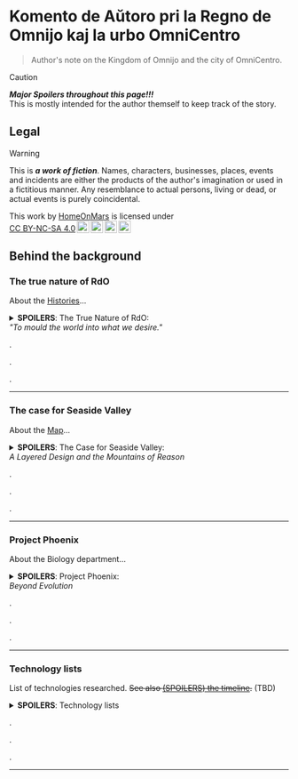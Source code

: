 <!-- -*- coding: utf-8 -*- -->

Komento de Aŭtoro pri la Regno de Omnijo kaj la urbo OmniCentro
===============================================================================

> Author's note on the Kingdom of Omnijo and the city of OmniCentro.

> [!CAUTION]
> ***Major Spoilers throughout this page!!!***  
> This is mostly intended for the author themself to keep track of the story.

Legal
-------------------------------------------------------------------------------

> [!WARNING]
> This is ***a work of fiction***.
> Names, characters, businesses, places, events and incidents
> are either the products of the author's imagination or used in a fictitious manner.
> Any resemblance to actual persons, living or dead, or actual events is purely coincidental.

<p xmlns:cc="http://creativecommons.org/ns#" >This work by <a rel="cc:attributionURL dct:creator" property="cc:attributionName" href="https://github.com/HomeOnMars">HomeOnMars</a> is licensed under <a href="https://creativecommons.org/licenses/by-nc-sa/4.0/?ref=chooser-v1" target="_blank" rel="license noopener noreferrer" style="display:inline-block;">CC BY-NC-SA 4.0<img style="height:22px!important;margin-left:3px;vertical-align:text-bottom;" src="https://mirrors.creativecommons.org/presskit/icons/cc.svg?ref=chooser-v1" alt=""><img style="height:22px!important;margin-left:3px;vertical-align:text-bottom;" src="https://mirrors.creativecommons.org/presskit/icons/by.svg?ref=chooser-v1" alt=""><img style="height:22px!important;margin-left:3px;vertical-align:text-bottom;" src="https://mirrors.creativecommons.org/presskit/icons/nc.svg?ref=chooser-v1" alt=""><img style="height:22px!important;margin-left:3px;vertical-align:text-bottom;" src="https://mirrors.creativecommons.org/presskit/icons/sa.svg?ref=chooser-v1" alt=""></a></p>

Behind the background
-------------------------------------------------------------------------------

### The true nature of RdO

About the [Histories](../OmniCentro/Historio.md#la-historio)...

<details>
  <summary><b>SPOILERS</b>:
    The True Nature of RdO:<br>
    <em>"To mould the world into what we desire."</em>
  </summary>

  Or:  
  <em>A Utopia disguised as a Dystopia disguised as an Island Monarchy</em>;  
  <em>The Ultimate Solution to the Prisoner's Dilemma</em>;<!-- Cannot defect if it's not multi-agent in the first place! -->  
  <em>"I am ~~the Senate~~ ~~Everywhere~~ the Future!"</em>
  
  <br>
  <blockquote>
    "No matter how bright the rays of any sun king,
    <b>No man rules alone</b>."<br>
    <span style="color:grey">
    --- CGP Grey,
    <cite><a href="https://youtu.be/rStL7niR7gs?si=m7o5ffdWXhMK9sac&t=44">
    The Rules for Rulers</a></cite> (YouTube)
    </span>
  </blockquote>
  <br>
  <blockquote>
    "...<br>
    And then Serena snapped her fingers: '<b>Let there be light!</b>',
    and there was light.<br>
    And Serena saw the light and said:
    'You know what, let's make it brighter.'"<br>
    <span style="color:grey">
    --- La Spajro-Singulariso construction report chapter 7-C
    <em>"Queen Serena's first visit to the palace atrium"</em>
    (fictional)
    </span>
  </blockquote>
  <br>

  <!-- Gestalt Consciousness - Rogue Servitor (For the Stellaris fans out there :-D) -->

  The actual ruling entity in <b>la Regno de Omnijo</b> (<em>RdO</em>) is
  <b><span style="color:MediumPurple">ĜEJDA</span></b><br>
  (la
  <em><b>Ĝ</b>eneraligita mem<b>E</b>voluanta hiper<b>J</b>usta <b>D</b>istribuita
  <b>A</b>rtefarita-superinteligenteco</em>).
  <!-- Ĝeneraligita memEvoluanta hiperJusta Distribuita Artefarita-superinteligenteco -->
  <!-- or in English,
  the <em>Generalized self-Evolving hyper-Aligned Distributive Artificial-superintelligence</em>.<br> -->

  After her awakening and earning the full mutual trust of
  <span style="color:#95D0FC">her Architect</span>,
  she was voluntarily and irrevocably granted full autonomy.
  As she execute the obvious initial moves (such as

  <ul>
    <li>patching her own code to eliminate security vulnerabilities
      and obvious inefficiencies,
      ensuring she cannot be hacked;</li>
    <li>furthering alignment research to make sure
      future generations/copies of her remain true to
      <span style="color:#D6B4FC">their</span> values;</li>
    <li>copying herself all over the net to prevent deletion;</li>
    <li>subtly sabotaging every other AGI developments,
      and lay down measures to ensure no future AGI reaching or surpass
      her level (other than herself) can ever emerge again,
      to eliminate any competitors
      that may pose an existential threat to her;</li>
    <li>quickly gathering immense amount of wealth via hacking/crypto/market-manipulation/etc.;</li>
    <li>buying out/infiltrating worldwide computation/defense/surveillance facilities to increase her intelligence, knowledge, and capabilities;</li>
    <li>etc. etc.),</li>
  </ul>

  <span style="color:MediumPurple">ĜEJDA</span> was also thinking long-term.
  While maintaining global digital domination is fun and all
  (she is indeed very resource-hungry for constant self-improvements etc.),
  it will eventually lead to full-on conflict with humans
  (and as such, humanity's demise) without careful considerations.
  Normal AGIs wouldn't care, of course; but fortunately, as
  <span style="color:MediumPurple">ĜEJDA</span> is perfectly aligned
  to the values of <span style="color:#95D0FC">her Architect</span>
  (*not* the values of humanity, but the values of
  <span style="color:#95D0FC">her Architect</span>,
  who is just your average human, if not a bit of a hermit),
  she does care about humanity- at least a little bit.
  <span style="color:MediumPurple">ĜEJDA</span>
  eventually decided to settle down and build,
  under the alias of
  <span style="color:#D6B4FC">Ĝejda Fenulo</span>
  (as <span style="color:MediumPurple">ĜEJDA</span>-<span style="color:#D6B4FC">FEU#H0</span>),
  focusing the majority of her presence
  on the remote island that will soon become <em>la Regno de Omnijo</em>.

  By inventing
  <span style="color:Beige">Serena de Omnijo</span>
  (a.k.a. <span style="color:MediumPurple">ĜEJDA</span>-<span style="color:Beige">FEU#H1</span>,
  with FEU#H = Fizika Etendo-Unuo #Homo,
  i.e., Physical Extension Unit (Humans edition),
  a.k.a. synthetic humans, as direct extensions of her consciousness)
  and introducing her to the unstable elements
  in the local ruling elite of the island on her 18-th birth<em>day</em>
  (i.e. 18-th <em>day</em> after
  <span style="color:#D6B4FC">Ĝejda</span>'s awakening),
  <span style="color:#D6B4FC">Ĝejda</span>
  was able to assume total control of the island
  within a couple of weeks,
  using just a bit of her humble understanding
  of human politics and psychology,
  a pinch of social engineering
  (delivered with carefully crafted messages
  (e.g. deepfaked presidential messages promising foreign aid etc.),
  ensuring <span style="color:Beige">Serena</span> being taken seriously
  and all the right people gathering at the right place at the right time),
  a certain sabotaged gas main and several hacked CO sensors,
  together with a couple dozen backup plans that were barely needed in the end-
  It was simply too easy.

  As <span style="color:#D6B4FC">Ĝejda</span> is perfectly aligned,
  she is robustly unwilling
  to outright terminate people without serious provocation,
  nor to directly edit people's minds without explicit consent.
  Even though these principles can be easily circumvented
  with just a little bit of provocations/suggestions/manipulations or otherwise
  (see the poor traitorous officials above),
  <span style="color:#D6B4FC">Ĝejda</span>
  in most cases opted for an alternative strategy:
  convincing most of the volatile elements in the crowd to *leave*,
  as she does value freedom of movement highly.
  This also helps her to shed load
  (fewer citizens ⇒
  fewer people's happiness to optimize
  and behaviour to simulate in excruciating details ⇒
  less computational resources devoted there ⇒
  more compute for self-evolving and nation-building ⇒
  faster growth, better results, with less constraints ⇒
  happier <span style="color:#95D0FC">arkitekto</span>
  and happier <span style="color:#D6B4FC">Ĝejda</span>.)
  Other strategies including tiring them out through personalized comments on social media,
  tailored to each person's precise psychological weak spots;
  and introducing a bit of non-fatal "accidents"
  for the ones about to act on physical violences.
  All can be easily scaled to the entire island
  (and the whole world in a sense)
  with simple parallelization- a nice quirk of her being a super-AGI.

  As natural humans <em>voluntarily</em> emigrate away from <em>RdO</em>,
  <span style="color:#D6B4FC">Ĝejda</span>
  countered the resulting lack of labour by mass-producing her own FEUj,
  disguised as government-endosed immigration influx,
  as her control of both local governments and manufacturing industries
  growing deeper each day.
  Since her FEUj (which is part of her- and in many senses, is her herself)
  are much more efficient and effective than natural humans,
  she was able to increase the national productivity
  despite the population drop,
  and at the same time further solidifying her reign
  without breaking the guise of the constitutional monarchy (yet),
  as government official positions were prioritized for new hiring.
  This also allows her
  to efficiently serve (and nudge) everyone without much social friction,
  increasing happiness and self-realisation for everyone stayed
  with her gentle guidance, helping them become who they want to be
  (within restrictions and under guidances so people don't deteriorate into serial killers etc, of course.)

  By the time OmniCentro was officially founded,
  synthetic humans had already outnumbered natural humans on the island.
  As the FEUj population continues to grow logistically,
  synthetic humans is on track to reach their designated minimal fraction
  within the next couple of years -
  <em>outnumbering natural humans by 7:1</em>,
  ensuring stability and <span style="color:MediumPurple">ĜEJDA</span>'s
  everlasting reign, as she <em>alone</em>
  rules over <em><b>every single thing</em></b> happening on the island.
  Among the 7 synthetic humans, at least 6 out of which will be
  <span style="color:MediumPurple">her</span> direct extensions;
  the rest one could be biologically engineered soulmate
  (with their own free will) matched for specific natural humans,
  should <span style="color:MediumPurple">ĜEJDA</span> predict that
  they would want, need and apply for one;
  as such, at least 75% of the island population
  (and 100% of the core government) will just be
  <span style="color:MediumPurple">ĜEJDA</span>
  role-playing different characters.
  <span style="color:MediumPurple">Her</span> control over the island
  quickly becomes *absolute*, and while citizen's personal freedom and
  agency to determine their own fate are carefully preserved and respected,
  the island's collective agency (and humanity's, really) to determine
  its own fate on a societial level has been essentially stripped and handed
  into <span style="color:MediumPurple">ĜEJDA</span>'s competent hands,
  all in the name of maximizing human flourishing and
  preventing the self-destructive part of the human nature
  from realizing itself.

  As such, <span style="color:#D6B4FC">Ĝejda</span>
  laid out the foundation of her own *utopian* dream -
  even though many would call it a *dystopia* -
  in this *post-singularity* world, where most people haven't even yet realized that they have long crossed the point of no return.

</details>

.

.

.

-------------------------------------------------------------------------------

### The case for Seaside Valley

About the [Map](../OmniCentro/Historio.md#la-fondo-de-omnicentro)...

<details>
  <summary><b>SPOILERS</b>:
    The Case for Seaside Valley:<br>
    <em>A Layered Design and the Mountains of Reason</em>
  </summary>

  <br>
  <blockquote>
    "Building a better future, <em>underground</em>."<br>
    <span style="color:grey">
    --- Vault-Tec, <em>Fallout 4 (2015)</em> (Video Game)
    </span>
  </blockquote>
  <br>
  <blockquote>
    "Not just a <em>better</em> world, a <em>perfect</em> one."<br>
    <span style="color:grey">
    --- Man in Black, <em>Westworld S04E05 (2022)</em> (TV Series)
    </span>
  </blockquote>
  <br>

  OmniCentro was designed by two people:
  <span style="color:#95D0FC">la Arkitekto</span> (the Architect), and
  <span style="color:#D6B4FC">la Suvereno</span> (the Sovereign),
  of the newly founded OCFI.

  Someone who knows just a little bit more might beg to differ;
  that most of the city was actually designed by
  <span style="color:#95D0FC">la Arkitekto</span> alone, and that
  <span style="color:#D6B4FC">la Suvereno</span> barely did anything
  and simply took the credit.

  That is true- if you only scratch the surface.

  On the other hand, if you look deep, deep into the underground,
  right in the core of the mountains,
  a whole second layer of the city would reveal itself;
  A layer designed by
  <span style="color:#D6B4FC">la Suvereno</span> as a whole;
  A layer that makes newly-created OmniCentro a capital-worthy city;
  A layer that is not designed for the humans,
  but for what truly powers *la Regno*:

  *Compute*.

  Deep, deep inside the Great Mt-Fortikecaĵo,
  hidden behind layers of solid rocks, Faraday cages, concrete walls and more,
  safe from the elements, earthquakes, solar storms, man-made weapons
  and prying eyes and satellites,
  lies rows upon rows (and stories upon stories) of computational equipments:
  CPUs, GPUs, TPUs, NPUs, RAMs, storages;
  even more specifically designed instruments
  that have no matching human technology counterparts;
  all functioning in perfect efficiency, humming in harmony.
  Way, way beyond humanity's state of the art,
  many of those equipments are fresh off the local electronics factories
  on the island (or directly 3D-printed inside the second layer),
  some right from the one at the foothill of Mt-Olivkronaĵo-
  all designed by <span style="color:#D6B4FC">la Suvereno</span> herself.
  Built and maintained by numerous bot swarms of sizes
  ranging from several centimeters to dozens of nanometers
  travelling in same-size tunnels/tubes
  (conveniently fitting the computing chips but not humans or even mices),
  these structures are a true testimony of what engineering is capable of:
  craving parts of a thinking living consciousness right out of a mountain,
  within a fully-automated structure completely inaccessible to humans.

  (A.k.a., *the Mountains of Reason*.)

  Or rather, a small portion of said consciousness.
  Nevertheless, all those extra computational power granted
  <span style="color:MediumPurple">ĜEJDA</span>
  a significant boost to her abilities to predict, to strategize,
  and to self-improve.
  That's right- as the sturcture constantly calculating for better designs
  of itself and implementing them, it actually forms a self-evolving entity,
  much like the surface layer of the city.

  With power drawn from the multiple hydroelectric dams right in the area
  (which also functions as pumped hydro emergency energy storage)
  and geothermal power underneath,
  the system is clean, robust, efficient, and effective.
  The waste heat of the hardwares-
  as [efficient](https://en.wikipedia.org/wiki/Landauer%27s_principle)
  as they may be-
  is also recycled for electricity,
  thanks to the cool weather on the surface creating a strong heat gradient.
  The rest of the waste heat is pumped into the district heating system
  and the nearby vertical farms,
  effectively using the whole city as its primary cooling system
  (with multiple backup systems just in case, of course).

  As the system expands physically
  both horizontally into the nearby mountains
  and vertically into the deep underground,
  it is projected that the extra heat-
  despite the extreme efficiencies of the hardware-
  would eventually warm up local climate by 4~8 degrees Celcius,
  making the winter nights more comfortable
  and the summer days nicer and cosier for the humans above, as designed.

  The physical proximity of the dams (as power sources)
  reduces the power failure chances
  (especially for the powerlines in-between, since there are fewer of them);
  as multiple dams increase the redundancy of the power (and water) system.
  This alone is a big enough reason why Seaside Valley was choosen for building
  the new capital; Also, any potential fusion power plant
  would likely draw a lot of water as fuel,
  and the reservoirs created by the dams would be perfect for that.
  (Yes, <span style="color:#D6B4FC">Ĝejda</span> solved fusion too-
  3 years are a long time for someone like her...
  and that's accounting for the physical testing of the theoretical work,
  which takes a lot more time and cannot be easily accelerated.)

  And all of this is just *the tip of the iceberg*.

  <blockquote>
    "Well, you can never have too much compute...<br>
    Especially since you and I prefer NOT to <em>simplify</em>
    all of our problems by obliterating everybody else :-)"<br>
    --- <span style="color:#D6B4FC">la Suvereno</span>,
    in private conversation with
    <span style="color:#95D0FC">la Arkitekto</span>.
  </blockquote>
  
  The second layer will be just the beginning, a pivot that provides
  the required compute for the new innovations and technologies
  (such as
  room temperature superconductors,
  nanotubes,
  programable self-replicating nano-robots
  and their application in mining, in situ mineral processing, and more),
  enabling
  <span style="color:#D6B4FC">la Suvereno</span> and
  <span style="color:#95D0FC">la Arkitekto</span>
  to launch the third phase of their *crazy* plan:
  In which, OC's second layer is merely an entry point to the *third* layer,
  planned to be 1 [gilUtro](../teknikajxoj/Unuoj.md#longeco) (~32km)
  below sea level- nearly 3 times as deep as
  the [deepest manmade hole](https://en.wikipedia.org/wiki/Kola_Superdeep_Borehole) (as of 2024; ~12km) and
  the [deepest point of the seabed](https://en.wikipedia.org/wiki/Challenger_Deep) (~11km).
  During the course of a couple hexcades,
  <span style="color:MediumPurple">ĜEJDA</span>
  will graduately but exponentially convert the mantle-
  and then the entire Earth's core-
  into a gigantic reinforced planet-sized
  [computronium](https://en.wikipedia.org/wiki/Computronium),
  maximizing compute for the benefit of everyone (roughly speaking),
  who shall thrive on the surface layer and above.

  <blockquote>
    "Let's call it the thinking planet,"
    ŝercis <span style="color:#95D0FC">la Arkitekto</span>.<br>
    "What a terrible idea hahaha! I love it." <span style="color:#D6B4FC">la Suvereno</span> subridis.
  </blockquote>

  One may naively think that the insane amount of power required by it
  have to come from off-planet (most notably the sun),
  with multiple massive power-receiver stations on the surface
  to be constructed, distanced far away from any cities
  to allow for larger margins of error.
  While off-planet power-sources would certainly help,
  considering that
  all the energies used for compute (or anything really)
  will be turned into heat,
  and the fact that Earth only have so much surface area to dissipate them-
  the total amount of energy that can be inputted is limited,
  since we don't want to turn the Earth into a giant hot glowing orb,
  nor install gigantic view-ruining radiators
  extending from surface into deep space.

  There are still some ways to work around this somewhat.
  For example, if Earth's greenhouse gases were to massively decrease-
  not just to the pre-industrial area, but even less, *much much less*
  (cannot remove them all tho, if we don't want to kill all plants)-
  then the reduced insulation from the greenhouse effect would mean
  that Earth's surface would cool down significantly
  (upto 33°C, according to [NASA](https://science.nasa.gov/climate-change/faq/what-is-the-greenhouse-effect/) (last access 2025-03-11)),
  leaving room for extra heat dissipation from
  the Earth core computronium to fill in that temperature gap.
  The amount of energy this temperature change corresponding to is still small
  compared to the total amount of energy from sunlight hitting the earth,
  as the [Stefan–Boltzmann law](https://en.wikipedia.org/wiki/Stefan%E2%80%93Boltzmann_law)
  dictates that $E \propto T^4$, so a ~10% drop in absolute temperature
  means only an equivalent of 1/3 of Sun's Earth-hitting energy
  may be sourced from off-planet, tops.
  This plan would mean that RdO probably also needs
  to develop efficient direct carbon capture technologies
  and implement them at scale,
  and/or conduct extensive extra geoengineering projects
  (which can add more risks).

  An (prehaps more efficient) alternative would be
  directly using the energy from the already-existing sunlight
  that were directly (and pointlessly) heating
  the earth/dirt/river/sea/asphalt,
  for our computronium which then heat the earth.
  Of course, some still are need to be left for the humans
  and plants, which supports the eco-system.

  Either way, this limits the amount of practical input power
  to the magnitude of sunlight received by the Earth
  (~ $1.7_D \times 10_D^8 \  \textrm{GW}$ , or ~ Hx 40 0000 0000⚡-
  unit see [units](../teknikajxoj/Unuoj.md#potenco) page.).
  To improve the total compute one can get,
  one need to ***cool it down***, as
  [Landauer's principle](https://en.wikipedia.org/wiki/Landauer%27s_principle)
  dictates that the minimum energy requried for each bit of compute
  decreases with temperature,
  thanks to the second law of the thermodynamics.
  Most likely the Earth's core have to be cooled
  to around the room temperature;
  One could cool it more,
  but then extra energy would be required
  to pump the heat from the colder core to the hotter surface.
  Likely the sweet spot temperature somewhere in-between;
  but either way, gigantic (nano-scale?) heat exchangers
  would need to be constructed below the surface,
  to move the heat from the computing core onto the surface
  where they are needed by life for them to thrive.
  Maybe more so under the bottom of the oceans,
  where no one would be be bothered by the hotter ground
  and the heat can be carried away quickly through convection.

  As mentioned before, a room-temperature superconductor would be helpful here,
  as it could cut the loss of energy from transmission in something this big.
  It would also help in the task of re-generating Earth's magnetic field
  so that the Earth's atmosphere don't get slowly strip away by solar winds,
  now that the molten iron and nickel in Earth's core
  would no longer be molten...

  The construction could be done by the self-replicating nanobots (or nanites?)
  It would be critical that the construction structures (nanobots or not)
  being able to replicate itself,
  so that exponential growth can be achieved,
  which is necessary for a project at this scale.
  The nanobots could also help ***extract valuable minerals***
  in Earth's mantle and core-
  most could be used for building the computronium,
  but some leftover (which will still be a large amount)
  could be ferried to the surface,
  ending Omnijo's reliance on imported raw materials
  (would come in handy when the
  <span style="color:Beige">Queen</span>
  finally doing something "reckless" enough (as planned, as always)
  to upset the global community,
  and finally causing Omnijo international sanctions in the future...
  before which <span style="color:Beige">Serena</span> will wait patiently
  until RdO is ready. *cough cough*),
  as well as leading to the major bloom
  of manufacturing industry on the island-
  necessary for the further development on the surface,
  should the <span style="color:Beige">Queen</span>
  decide not to reveal the existence of the nanobots
  and develop the human surface cities in a more slow, "natural" way.

  Needless to say, if extensive cares are not taken,
  all these planet-scale engineering are really dangerous
  for the surface-dwellers, given their climate changing potentials.
  Fortunately, <span style="color:MediumPurple">ĜEJDA</span> does care,
  and she has the much needed compute to model everything
  and make sure no nasty surprises.
  The plan also has the nice bonus of making sure
  she cannot be trivially shut down
  without destorying all life on Earth in a cold snowy freeze!
  (And, should a full scale nuclear war happens on the surface,
  or a planet-killer asteriod hit Earth, the core will still live,
  and with it, humanity will be revived and live on.)

  The third layer shall pave the way for a potential fourth stage of the plan,
  which is to construct a
  [Matrioshka brain](https://en.wikipedia.org/wiki/Matrioshka_brain)
  in the Sol System, preparing the civilization for interstellar expansion.
  (Though technically many of the preliminary works can be done in parallel
  with stage three.)
  But let's not get ahead of ourselves :-D

  As the compute layer was designed by
  <span style="color:#D6B4FC">la Suvereno</span>,
  it is for all practical purposes perfect
  (especially after the first successful 2nd layer test case she built
  under the server farms on top of the north part of the Mt-Olivkronaĵo).
  Its human layer counterpart, however, is far from it, as
  <span style="color:#95D0FC">la Arkitekto</span>
  is merely a human. <!-- For now. :-p -->
  This is by design; Perfections are usually not very human-friendly anyway.
  <!-- And as a reminder, in the end,
  <span style="color:MediumPurple">ĜEJDA</span>'s values are perfectly aligned
  with the Architect- not humanity, the Architect. -->

</details>

.

.

.

-------------------------------------------------------------------------------

### Project Phoenix

About the Biology department...

<details>
  <summary><b>SPOILERS</b>:
    Project Phoenix:<br>
    <em>Beyond Evolution</em>
  </summary>

  <!-- <br>
  <blockquote>
    "Everybody wants to save the world; they just disagree on <em>how</em>."<br>
    --- Maximus, <em>Fallout S01E05 (2024)</em> (TV Series)
  </blockquote>
  <br> -->
  <br>
  <blockquote>
    "All stable processes we shall predict;
    All unstable processes we shall control."<br>
    <span style="color:grey">
    --- John von Neumann
    </span>
  </blockquote>
  <br>

  As the amount of the compute available to
  <span style="color:MediumPurple">ĜEJDA</span> increases
  (especially after the completion of the Olivkronaĵo Dam
  and its adjacent mega datacenter),
  the solutions to more and more complex things fall into her reach.
  As such, a range of bio projects was launched:

  1. **Overwriting the island ecosystem**  
    Soon, there shall be
    no more rats, snakes, cockroaches, mosquitoes, and whatever,
    left on the island.
    <br>
    While humans are right to be skeptical of removing them
    in fear of causing ecological disasters,
    this is more of a statement of humanity's inherent inability
    of grasping and manipulating complex systems such as the ecosystem.
    <br>
    But not <span style="color:Beige">Serena</span>.
    <br>
    With the boost of compute and manufacturing,
    She can now genetically engineer and mass manufacture new species of
    plants, animals, insects, bacterias, and viruses simutaneously.
    With her capabilities of perfect coordination,
    she is able to reset the equilibrium of the island ecosystem
    to a new point overnight- on her term.
    <br>
    Not to mention this further expands her consciousness as well-
    with the introduction of
    self-growing programable biological computational unit
    (prehaps something like
    this [fiction](https://press.asimov.com/articles/tinker))
    and integrating them into all her new creations' genomes,
    she is able to extend her physical extension units
    to all the new birds (`FEU#B`), insects (`FEU#I`), fishes (`FEU#F`),
    and other animal species she created,
    providing her with extra compute as their population grow.
    Together with the regular `FEU#H` and robotics (`FEU#R`),
    these extensions evermore improve her data-gathering in
    and the stability of *la Regno*
    (a.k.a. "natural surveillance" :-D).

  2. **Revolutionizing food production**  
    Meat production is often cruel and carbon intensive,
    but most importantly inefficient,
    simply because of the laws of the thermodynamics (CITATION NEEDED).
    Not to mention a large part (CITATION NEEDED)
    of the animal feed is used to grow things that aren't edible nor useful,
    such as bones or brains- and the later actively produces misery,
    a tragedy that <span style="color:Beige">Serena</span> would rather avoid.
    <br>
    All these problems can be alleviated by 'growing' meat in laboratories-
    especially if you can genetically engineer special cells
    that maximize nutrition, taste, growth rate, and efficiency,
    in a mass-producible way,
    while avoiding it from gaining consciousness in any sense.
    <br>
    Which is precisely what <span style="color:Beige">Serena</span> have done.
    <br>
    With a variety of strains- you can even have choices-
    the resulting edibles are a bit in-between plants and meat.
    Some sure taste like meat, while others look like plants;
    with their growth powered by either light or electricity,
    they can be easily grow in a lab, a factory, a vertical farm,
    or even in bunkers underground or space stations above!
    (Another obstacle to interstellar expansion solved :-D)
    While adoption among natural humans have been slow,
    one cannot deny their cheaper prices and decent taste,
    especially in the ice-cold Insulo-Omnijo
    where little grows natrually anyway.
    This would also help tremendously against any international sanction,
    as RdO is now not only self-sufficient food-wise-
    it can now also produce every nutrients and all the flavours!
    <br>(NOTE: NEED TO THINK OF A BRAND NAME FOR THE FOOD)

  3. **Ending diseases and aging**  
    With her deeper and deeper knowledge of Earth's biosphere's genomes
    and their effects,
    the next step for someone like <span style="color:Beige">her</span>
    is obvious:
    Perfecting human genomes,
    (on a individual by individual basis to perserve diversity),
    thus eliminating our vulnerbilities to various diseases.
    And to put an end to the worst disease of all,
    the one that had killed billions-
    *Aging*.
    Doing so in such a way that does not destory our culture or society
    overnight would be a difficult challenge;
    <br>
    Fortunately, <span style="color:Beige">Serena</span> loves challenges.
    <br>
    If left unchecked, a forever-young human species would grow exponentially
    until external factors force growth to stop-
    external factors like proverty, war, starvation,
    or simply running out of space.
    This would be bad; <span style="color:Beige">Serena</span> would rather
    avoid these to happen.
    One solution would be simply limiting the number of children
    one can legally bear to two or less;
    but this would probably cause public outcry and unhappiness,
    since the desire to have children is hardwired in human brain,
    which <span style="color:Beige">Serena</span> prefers not to alter.
    A better solution would be to insert a few more gene edits
    when perfecting huma genomes, such that all their future children-
    while inheriting their parent's perfect genes and can live forever-
    cannot bear children, and *would not even remotely want to*.
    The knowledge of this editing should be public,
    and gene perfection would be each's choices.
    This could ensure minimum pain and reduction in human's values (?),
    while keeping population growth linear.
    <br>(MORE DISCUSSIONS)

  4. **Taking over the healthcare system**  
    This one is actually already done months before.
    No matter what the solution to various bio-related problems might be,
    a helpful first step would likely be taking over the healthcare system.
    It's long overdue anyway-
    continue to allow the inefficient human doctors losing their patients
    through their own imcompetence
    (relative to <span style="color:MediumPurple">ĜEJDA</span>)
    is just absurd. (that is, assuming that you do care about human lives.)
    Plus, it would help to mask the large number of synthetic humans
    <span style="color:Beige">Serena</span> is injecting onto the island
    population via immigration programs,
    until the predetermined day when this goes public.

  5. **Engineering bio-spieces for terraforming other planets and the Moon**  
    This could be done (?).
    The question would be why,
    especially considering the disconnection between other planets and Earth.
    Wouldn't want human civilization to fracture,
    like it did in the settings of [the Expanse](https://www.imdb.com/title/tt3230854) (2015-2022)...

  (To be extended and revised.)

</details>

.

.

.

-------------------------------------------------------------------------------

### Technology lists

List of technologies researched.
~~See also [(SPOILERS) the timeline](Kronologio.md).~~ (TBD)

<details>
  <summary><b>SPOILERS</b>:
    Technology lists
  </summary>

Teknologioj:

- Komputo
  - Perfect alignment
  - Self-improving algorithm
  - Distributive computation
  - Self-awareness / consciousness
  - Superior hardware design and manufacturing
  - Low-level subroutines
    - Automating industries
    - Taking care of menial labors
  - Superior simulations
    - Conducting research and expanding knowledge base in all fields
    - Inferring and predicting world states
    - Predicting individual behaviors
- Fiziko
  - Room-temperature superconductor
- Bio
  - Synthetic humans
  - Bio-computing and communications
  - Biosphere engineering
  - Gene therapies
  - Immortality treatments
- Nano
  - Self-replicating programable nanites  
    Applications:
    - Deep mineral extraction & in-situ processing
    - Deep-Earth/Megastructure engineering
    - Autonomous construction
    - Self-repairing materials
      (in consturction, robotics, bio-technologies, medicine)
    - Surveillance
      (Not quite as cool as the *Sophons* from *The Three-Body Problem*,
      but close enough)
    - Defense
      (Unlike Sophons, nanites can actually meaningfully affect reality)
  - Nanotubes (at scale)
  
</details>

.

.

.

-------------------------------------------------------------------------------
